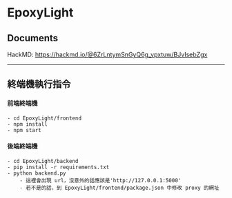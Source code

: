 # EpoxyLight

## Documents
HackMD: https://hackmd.io/@6ZrLntymSnGyQ6g_vpxtuw/BJvIsebZgx 

---

## 終端機執行指令

#### 前端終端機
```
- cd EpoxyLight/frontend
- npm install
- npm start
```

#### 後端終端機
```
- cd EpoxyLight/backend
- pip install -r requirements.txt
- python backend.py
    - 這裡會出現 url，沒意外的話應該是'http://127.0.0.1:5000'
    - 若不是的話，到 EpoxyLight/frontend/package.json 中修改 proxy 的網址
```